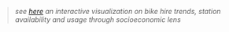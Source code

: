 > *see [here](https://share.streamlit.io/janusonyte/edinburgh_just_eat_bikes/map-app.py) an interactive visualization on bike hire trends, station availability and usage through socioeconomic lens*

